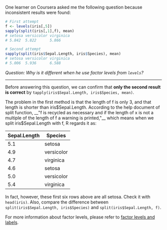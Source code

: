 One learner on Coursera asked me the following question because inconsistent results were found:

```r
# First attempt
f <- levels(iris[,5])
sapply(split(iris[,1],f), mean)
# setosa versicolor virginica
# 5.842  5.822      5.866

# Second attempt
sapply(split(iris$Sepal.Length, iris$Species), mean)
# setosa versicolor virginica
# 5.006  5.936      6.588
```

_Question: Why is it different when he use factor levels from `levels`?_

---

Before answering this question, we can confirm that __only the second result is correct__ by `tapply(iris$Sepal.Length, iris$Species, mean)`.

The problem in the first method is that the length of f is only 3, and that length is shorter than iris$Sepal.Length. According to the help document of split function, __"f is recycled as necessary and if the length of x is not a multiple of the length of f a warning is printed,"__ which means when we split iris$Sepal.Length with f, R regards it as:

| Sepal.Length | Species    |
|--------------|------------|
|         5.1  | setosa     |
|         4.9  | versicolor |
|         4.7  | virginica  |
|         4.6  | setosa     |
|         5.0  | versicolor |
|         5.4  | virginica  |

In fact, however, these first six rows above are all setosa. Check it with `head(iris)`. Also, compare the difference between `split(iris$Sepal.Length, iris$Species)` and `split(iris$Sepal.Length, f)`.

For more information about factor levels, please refer to [factor levels and labels](factor%20levels%20and%20labels.md).
